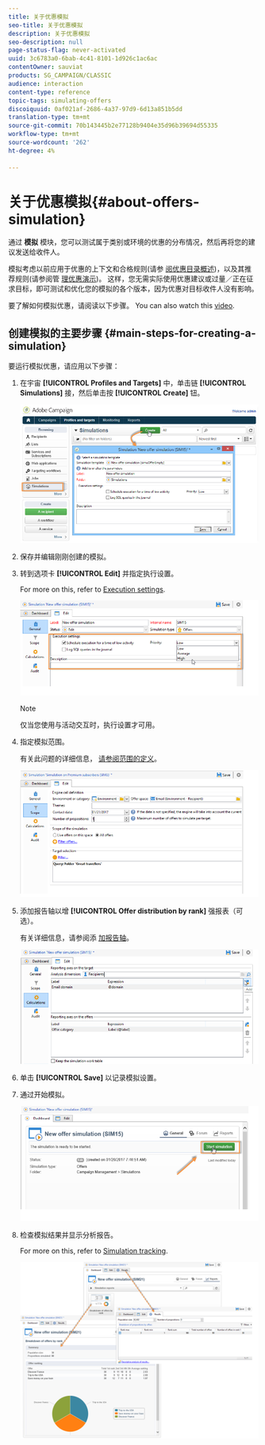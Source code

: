 ```yaml
---
title: 关于优惠模拟
seo-title: 关于优惠模拟
description: 关于优惠模拟
seo-description: null
page-status-flag: never-activated
uuid: 3c6783a0-6bab-4c41-8101-1d926c1ac6ac
contentOwner: sauviat
products: SG_CAMPAIGN/CLASSIC
audience: interaction
content-type: reference
topic-tags: simulating-offers
discoiquuid: 0af021af-2686-4a37-97d9-6d13a851b5dd
translation-type: tm+mt
source-git-commit: 70b143445b2e77128b9404e35d96b39694d55335
workflow-type: tm+mt
source-wordcount: '262'
ht-degree: 4%

---
```



# 关于优惠模拟{#about-offers-simulation}

通过 **模拟** 模块，您可以测试属于类别或环境的优惠的分布情况，然后再将您的建议发送给收件人。

模拟考虑以前应用于优惠的上下文和合格规则(请参 [阅优惠目录概述](../../interaction/using/offer-catalog-overview.md))，以及其推荐规则(请参阅管 [理优惠演示](../../interaction/using/managing-offer-presentation.md))。 这样，您无需实际使用优惠建议或过量／正在征求目标，即可测试和优化您的模拟的各个版本，因为优惠对目标收件人没有影响。

要了解如何模拟优惠，请阅读以下步骤。 You can also watch this [video](https://helpx.adobe.com/campaign/classic/how-to/simulate-offer-in-acv6.html?playlist=/ccx/v1/collection/product/campaign/classic/segment/digital-marketers/explevel/intermediate/applaunch/introduction/collection.ccx.js&amp;ref=helpx.adobe.com).

## 创建模拟的主要步骤 {#main-steps-for-creating-a-simulation}

要运行模拟优惠，请应用以下步骤：

1. 在宇宙 **[!UICONTROL Profiles and Targets]** 中，单击链 **[!UICONTROL Simulations]** 接，然后单击按 **[!UICONTROL Create]** 钮。

   ![](assets/offer_simulation_001.png)

1. 保存并编辑刚刚创建的模拟。
1. 转到选项卡 **[!UICONTROL Edit]** 并指定执行设置。

   For more on this, refer to [Execution settings](../../interaction/using/execution-settings.md).

   ![](assets/offer_simulation_003.png)

   >[!NOTE]
   >
   >仅当您使用与活动交互时，执行设置才可用。

1. 指定模拟范围。

   有关此问题的详细信息， [请参阅范围的定义](../../interaction/using/simulation-scope.md#definition-of-the-scope)。

   ![](assets/offer_simulation_004.png)

1. 添加报告轴以增 **[!UICONTROL Offer distribution by rank]** 强报表（可选）。

   有关详细信息，请参阅添 [加报告轴](../../interaction/using/simulation-scope.md#adding-reporting-axes)。

   ![](assets/offer_simulation_005.png)

1. 单击 **[!UICONTROL Save]** 以记录模拟设置。
1. 通过开始模拟。

   ![](assets/offer_simulation_006.png)

1. 检查模拟结果并显示分析报告。

   For more on this, refer to [Simulation tracking](../../interaction/using/simulation-tracking.md).

   ![](assets/offer_simulation_007.png)
